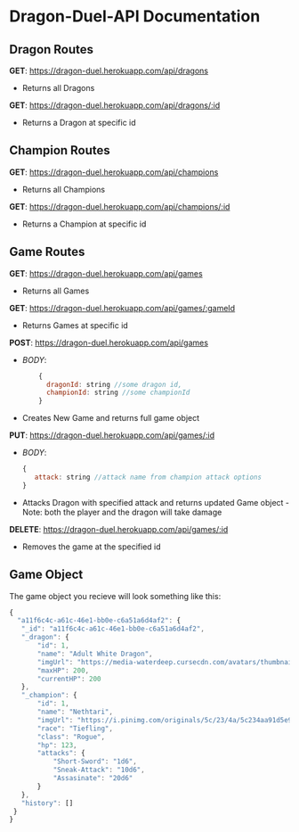 #  Dragon-Duel-API Documentation

  

##  Dragon Routes

**GET**: https://dragon-duel.herokuapp.com/api/dragons 

 - Returns all Dragons

**GET**: https://dragon-duel.herokuapp.com/api/dragons/:id

 - Returns a Dragon at specific id

##  Champion Routes

**GET**: https://dragon-duel.herokuapp.com/api/champions

 - Returns all Champions

**GET**: https://dragon-duel.herokuapp.com/api/champions/:id

 - Returns a Champion at specific id

##  Game Routes

**GET**:  https://dragon-duel.herokuapp.com/api/games

 - Returns all Games

**GET**: https://dragon-duel.herokuapp.com/api/games/:gameId

 - Returns Games at specific id
 
**POST**:  https://dragon-duel.herokuapp.com/api/games

 - *BODY*: 
 	```javascript
 		{ 
		  dragonId: string //some dragon id, 
		  championId: string //some championId
		}
 - Creates New Game and returns full game object
 
 **PUT**:  https://dragon-duel.herokuapp.com/api/games/:id

 - *BODY*: 
	 ```javascript
	 { 
	 	attack: string //attack name from champion attack options 
	 }
	 ```
 - Attacks Dragon with specified attack and returns updated Game object
		 - Note: both the player and the dragon will take damage
	
**DELETE**:  https://dragon-duel.herokuapp.com/api/games/:id

 - Removes the game at the specified id

## Game Object

 The game object you recieve will look something like this:
 ```javascript
 {
   "a11f6c4c-a61c-46e1-bb0e-c6a51a6d4af2": {
	"_id": "a11f6c4c-a61c-46e1-bb0e-c6a51a6d4af2",
	"_dragon": {
		"id": 1,
		"name": "Adult White Dragon",
		"imgUrl": "https://media-waterdeep.cursecdn.com/avatars/thumbnails/0/125/1000/1000/636252755468117001.jpeg",
		"maxHP": 200,
		"currentHP": 200
	},
	"_champion": {
		"id": 1,
		"name": "Nethtari",
		"imgUrl": "https://i.pinimg.com/originals/5c/23/4a/5c234aa91d5e94cf3fa163d869dd5ef8.jpg",
		"race": "Tiefling",
		"class": "Rogue",
		"hp": 123,
		"attacks": {
			"Short-Sword": "1d6",
			"Sneak-Attack": "10d6",
			"Assasinate": "20d6"
		}
	},
	"history": []
  }
}
 ```
